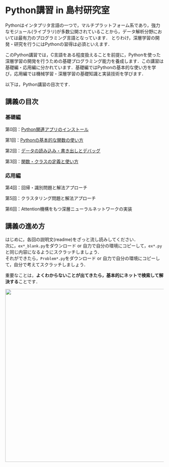 # Python講習 in 島村研究室

Pythonはインタプリタ言語の一つで，マルチプラットフォーム系であり，強力なモジュール(ライブラリ)が多数公開されていることから，データ解析分野においては最有力のプログラミング言語となっています．
とりわけ，深層学習の開発・研究を行うにはPythonの習得は必須といえます．

このPython講習では，C言語をある程度扱えることを前提に，Pythonを使った深層学習の開発を行うための基礎プログラミング能力を養成します．この講習は基礎編・応用編に分かれています．基礎編ではPythonの基本的な使い方を学び，応用編では機械学習・深層学習の基礎知識と実装技術を学びます．

以下は，Python講習の目次です．

## 講義の目次

### 基礎編

  第0回：[Python関連アプリのインストール](https://github.com/Shimamura-Lab-SU/Sharing-Knowledge-Database/tree/master/python_exercise/00_setting)
  
  第1回：[Pythonの基本的な関数の使い方](https://github.com/Shimamura-Lab-SU/Sharing-Knowledge-Database/tree/master/python_exercise/01_basic)
  
  第2回：[データの読み込み・書き出しとデバッグ](https://github.com/Shimamura-Lab-SU/Sharing-Knowledge-Database/tree/master/python_exercise/02_IO)
  
  第3回：[関数・クラスの定義と使い方](https://github.com/Shimamura-Lab-SU/Sharing-Knowledge-Database/tree/master/python_exercise/03_def_class)
  
 ### 応用編
   
   第4回：回帰・識別問題と解法アプローチ
   
   第5回：クラスタリング問題と解法アプローチ
   
   第6回：Attention機構をもつ深層ニューラルネットワークの実装

## 講義の進め方

はじめに，各回の説明文(readme)をざっと流し読みしてください．  
次に，`ex*_blank.py`をダウンロード or 自力で自分の環境にコピーして，`ex*.py`と同じ内容になるようにスクラッチしましょう．  
それができたら，`Problem*.py`をダウンロード or 自力で自分の環境にコピーして，自分で考えてスクラッチしましょう．

重要なことは，**よくわからないことが出てきたら，基本的にネットで検索して解決する**ことです．

<img src="https://github.com/Shimamura-Lab-SU/Sharing-Knowledge-Database/blob/master/python_exercise/procedure.png" width="550px">  
